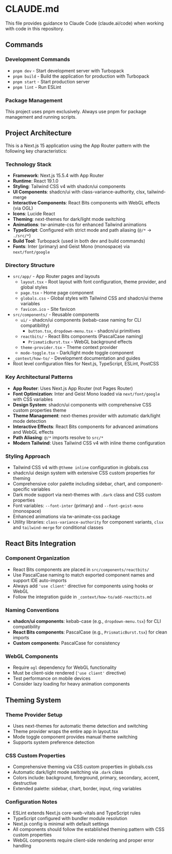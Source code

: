 # CLAUDE.md

This file provides guidance to Claude Code (claude.ai/code) when working with code in this repository.

## Commands

### Development Commands

- `pnpm dev` - Start development server with Turbopack
- `pnpm build` - Build the application for production with Turbopack
- `pnpm start` - Start production server
- `pnpm lint` - Run ESLint

### Package Management

This project uses pnpm exclusively. Always use pnpm for package management and running scripts.

## Project Architecture

This is a Next.js 15 application using the App Router pattern with the following key characteristics:

### Technology Stack

- **Framework**: Next.js 15.5.4 with App Router
- **Runtime**: React 19.1.0
- **Styling**: Tailwind CSS v4 with shadcn/ui components
- **UI Components**: shadcn/ui with class-variance-authority, clsx, tailwind-merge
- **Interactive Components**: React Bits components with WebGL effects (via OGL)
- **Icons**: Lucide React
- **Theming**: next-themes for dark/light mode switching
- **Animations**: tw-animate-css for enhanced Tailwind animations
- **TypeScript**: Configured with strict mode and path aliasing (`@/*` → `./src/*`)
- **Build Tool**: Turbopack (used in both dev and build commands)
- **Fonts**: Inter (primary) and Geist Mono (monospace) via `next/font/google`

### Directory Structure

- `src/app/` - App Router pages and layouts
  - `layout.tsx` - Root layout with font configuration, theme provider, and global styles
  - `page.tsx` - Home page component
  - `globals.css` - Global styles with Tailwind CSS and shadcn/ui theme variables
  - `favicon.ico` - Site favicon
- `src/components/` - Reusable components
  - `ui/` - shadcn/ui components (kebab-case naming for CLI compatibility)
    - `button.tsx`, `dropdown-menu.tsx` - shadcn/ui primitives
  - `reactbits/` - React Bits components (PascalCase naming)
    - `PrismaticBurst.tsx` - WebGL background effects
  - `theme-provider.tsx` - Theme context provider
  - `mode-toggle.tsx` - Dark/light mode toggle component
- `_context/how-to/` - Development documentation and guides
- Root level configuration files for Next.js, TypeScript, ESLint, PostCSS

### Key Architectural Patterns

- **App Router**: Uses Next.js App Router (not Pages Router)
- **Font Optimization**: Inter and Geist Mono loaded via `next/font/google` with CSS variables
- **Design System**: shadcn/ui components with comprehensive CSS custom properties theme
- **Theme Management**: next-themes provider with automatic dark/light mode detection
- **Interactive Effects**: React Bits components for advanced animations and WebGL effects
- **Path Aliasing**: `@/*` imports resolve to `src/*`
- **Modern Tailwind**: Uses Tailwind CSS v4 with inline theme configuration

### Styling Approach

- Tailwind CSS v4 with `@theme inline` configuration in globals.css
- shadcn/ui design system with extensive CSS custom properties for theming
- Comprehensive color palette including sidebar, chart, and component-specific variables
- Dark mode support via next-themes with `.dark` class and CSS custom properties
- Font variables: `--font-inter` (primary) and `--font-geist-mono` (monospace)
- Enhanced animations via tw-animate-css package
- Utility libraries: `class-variance-authority` for component variants, `clsx` and `tailwind-merge` for conditional classes

## React Bits Integration

### Component Organization
- React Bits components are placed in `src/components/reactbits/`
- Use PascalCase naming to match exported component names and support IDE auto-imports
- Always add `'use client'` directive for components using hooks or WebGL
- Follow the integration guide in `_context/how-to/add-reactbits.md`

### Naming Conventions
- **shadcn/ui components**: kebab-case (e.g., `dropdown-menu.tsx`) for CLI compatibility
- **React Bits components**: PascalCase (e.g., `PrismaticBurst.tsx`) for clean imports
- **Custom components**: PascalCase for consistency

### WebGL Components
- Require `ogl` dependency for WebGL functionality
- Must be client-side rendered (`'use client'` directive)
- Test performance on mobile devices
- Consider lazy loading for heavy animation components

## Theming System

### Theme Provider Setup
- Uses next-themes for automatic theme detection and switching
- Theme provider wraps the entire app in layout.tsx
- Mode toggle component provides manual theme switching
- Supports system preference detection

### CSS Custom Properties
- Comprehensive theming via CSS custom properties in globals.css
- Automatic dark/light mode switching via `.dark` class
- Colors include: background, foreground, primary, secondary, accent, destructive
- Extended palette: sidebar, chart, border, input, ring variables

### Configuration Notes

- ESLint extends Next.js core-web-vitals and TypeScript rules
- TypeScript configured with bundler module resolution
- Next.js config is minimal with default settings
- All components should follow the established theming pattern with CSS custom properties
- WebGL components require client-side rendering and proper error handling